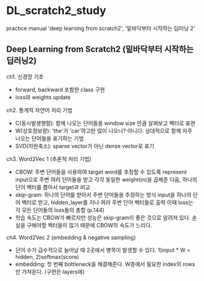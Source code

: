 # DL_scratch2_study
practice manual 'deep learning from scratch2', '밑바닥부터 시작하는 딥러닝 2'

## Deep Learning from Scratch2 (밑바닥부터 시작하는 딥러닝2)

ch1. 신경망 기초
  - forward, backward 포함한 class 구현
  - loss와 weights update

ch2. 통계적 자연어 처리 기법
  - C(동시발생행렬): 함께 나오는 단어들을 window size 만큼 살펴보고 벡터로 표현
  - W(상호정보량): 'the'가 'car'하고만 많이 나오나? 아니다. 상대적으로 함께 자주 나오는 단어들을 표기하는 기법
  - SVD(차원축소): sparse vector가 아닌 dense vector로 표기
  
ch3. Word2Vec 1 (추론적 처리 기법)
  - CBOW: 주변 단어들을 사용하여 target word를 추정할 수 있도록 represent
      input으로 주변 여러 단어들을 받고 각각 동일한 weight(in)을 곱해준 다음, 하나의 단어 벡터를 뽑아서 target과 비교
  - skip-gram: 하나의 단어를 받아서 주변 단어들을 추정하는 방식
      input을 하나의 단어 벡터로 받고, hidden_layer를 지나 여러 주변 단어 벡터들로 출력
      이때 loss는 각 모든 단어들의 loss들의 총합 (p.144)
  - 학습 속도는 CBOW가 빠르지만 성능은 skip-gram이 좋은 것으로 알려져 있다. 손실을 구해야할 벡터들이 많기 때문에 CBOW의 속도가 느리다.

ch4. Word2Vec 2 (embedding & negative sampling)
  - 단어 수가 급수적으로 늘어날 때 2곳에서 병목이 발생할 수 있다. 1)input * W = hidden, 2)softmax(score)
  - embedding: 첫 번째 bottleneck을 해결해준다. W층에서 필요한 index의 rows만 가져온다. (구현은 layers에)
  